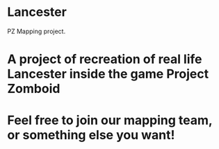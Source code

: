 # Lancester
PZ Mapping project.


# A project of recreation of real life Lancester inside the game Project Zomboid
# Feel free to join our mapping team, or something else you want!
